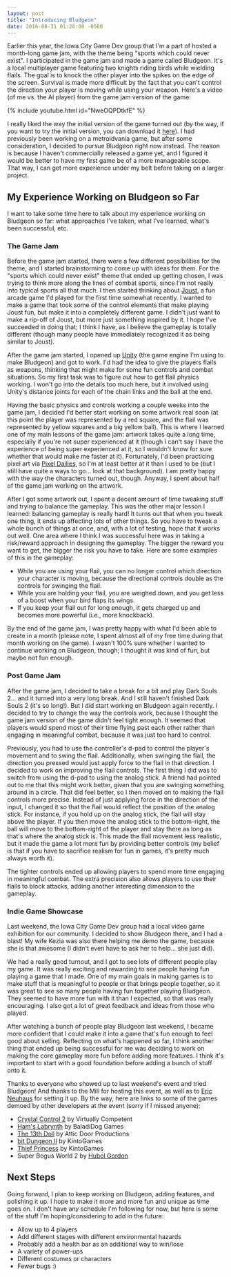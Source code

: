 ```yaml
---
layout: post
title: "Introducing Bludgeon"
date: 2016-08-31 01:28:00 -0500
---
```


Earlier this year, the Iowa City Game Dev group that I'm a part of hosted a month-long game jam, with the theme being "sports which could never exist". I participated in the game jam and made a game called Bludgeon. It's a local multiplayer game featuring two knights riding birds while wielding flails. The goal is to knock the other player into the spikes on the edge of the screen. Survival is made more difficult by the fact that you can't control the direction your player is moving while using your weapon. Here's a video (of me vs. the AI player) from the game jam version of the game:

{% include youtube.html id="NweOQPDtkfE" %}

I really liked the way the initial version of the game turned out (by the way, if you want to try the initial version, you can download it [here](https://ccecil.itch.io/bludgeon-game-jam)). I had previously been working on a metroidvania game, but after some consideration, I decided to pursue Bludgeon right now instead. The reason is because I haven't commercially released a game yet, and I figured it would be better to have my first game be of a more manageable scope. That way, I can get more experience under my belt before taking on a larger project.

## My Experience Working on Bludgeon so Far

I want to take some time here to talk about my experience working on Bludgeon so far: what approaches I've taken, what I've learned, what's been successful, etc.

### The Game Jam

Before the game jam started, there were a few different possibilities for the theme, and I started brainstorming to come up with ideas for them. For the "sports which could never exist" theme that ended up getting chosen, I was trying to think more along the lines of combat sports, since I'm not really into typical sports all that much. I then started thinking about [Joust](https://en.wikipedia.org/wiki/Joust_(video_game)), a fun arcade game I'd played for the first time somewhat recently. I wanted to make a game that took some of the control elements that make playing Joust fun, but make it into a completely different game. I didn't just want to make a rip-off of Joust, but more just something inspired by it. I hope I've succeeded in doing that; I think I have, as I believe the gameplay is totally different (though many people have immediately recognized it as being similar to Joust).

After the game jam started, I opened up [Unity](https://unity3d.com/) (the game engine I'm using to make Bludgeon) and got to work. I'd had the idea to give the players flails as weapons, thinking that might make for some fun controls and combat situations. So my first task was to figure out how to get flail physics working. I won't go into the details too much here, but it involved using Unity's distance joints for each of the chain links and the ball at the end.

Having the basic physics and controls working a couple weeks into the game jam, I decided I'd better start working on some artwork real soon (at this point the player was represented by a red square, and the flail was represented by yellow squares and a big yellow ball). This is where I learned one of my main lessons of the game jam: artwork takes quite a long time, especially if you're not super experienced at it (though I can't say I have the experience of being super experienced at it, so I wouldn't know for sure whether that would make me faster at it). Fortunately, I'd been practicing pixel art via [Pixel Dailies](https://twitter.com/Pixel_Dailies), so I'm at least better at it than I used to be (but I still have quite a ways to go... look at that background). I am pretty happy with the way the characters turned out, though. Anyway, I spent about half of the game jam working on the artwork.

After I got some artwork out, I spent a decent amount of time tweaking stuff and trying to balance the gameplay. This was the other major lesson I learned: balancing gameplay is really hard! It turns out that when you tweak one thing, it ends up affecting lots of other things. So you have to tweak a whole bunch of things at once, and, with a lot of testing, hope that it works out well. One area where I think I was successful here was in taking a risk/reward approach in designing the gameplay. The bigger the reward you want to get, the bigger the risk you have to take. Here are some examples of this in the gameplay:

- While you are using your flail, you can no longer control which direction your character is moving, because the directional controls double as the controls for swinging the flail.
- While you are holding your flail, you are weighed down, and you get less of a boost when your bird flaps its wings.
- If you keep your flail out for long enough, it gets charged up and becomes more powerful (i.e., more knockback).

By the end of the game jam, I was pretty happy with what I'd been able to create in a month (please note, I spent almost all of my free time during that month working on the game). I wasn't 100% sure whether I wanted to continue working on Bludgeon, though; I thought it was kind of fun, but maybe not fun enough.

### Post Game Jam

After the game jam, I decided to take a break for a bit and play Dark Souls 2... and it turned into a very long break. And I still haven't finished Dark Souls 2 (it's so long!). But I did start working on Bludgeon again recently. I decided to try to change the way the controls work, because I thought the game jam version of the game didn't feel tight enough. It seemed that players would spend most of their time flying past each other rather than engaging in meaningful combat, because it was just too hard to control.

Previously, you had to use the controller's d-pad to control the player's movement and to swing the flail. Additionally, when swinging the flail, the direction you pressed would just apply force to the flail in that direction. I decided to work on improving the flail controls. The first thing I did was to switch from using the d-pad to using the analog stick. A friend had pointed out to me that this might work better, given that you are swinging something around in a circle. That did feel better, so I then moved on to making the flail controls more precise. Instead of just applying force in the direction of the input, I changed it so that the flail would reflect the position of the analog stick. For instance, if you hold up on the analog stick, the flail will stay above the player. If you then move the analog stick to the bottom-right, the ball will move to the bottom-right of the player and stay there as long as that's where the analog stick is. This made the flail movement less realistic, but it made the game a lot more fun by providing better controls (my belief is that if you have to sacrifice realism for fun in games, it's pretty much always worth it).

The tighter controls ended up allowing players to spend more time engaging in meaningful combat. The extra precision also allows players to use their flails to block attacks, adding another interesting dimension to the gameplay.

### Indie Game Showcase

Last weekend, the Iowa City Game Dev group had a local video game exhibition for our community. I decided to show Bludgeon there, and I had a blast! My wife Kezia was also there helping me demo the game, because she is that awesome (I didn't even have to ask her to help... she just did).

We had a really good turnout, and I got to see lots of different people play my game. It was really exciting and rewarding to see people having fun playing a game that I made. One of my main goals in making games is to make stuff that is meaningful to people or that brings people together, so it was great to see so many people having fun together playing Bludgeon. They seemed to have more fun with it than I expected, so that was really encouraging. I also got a lot of great feedback and ideas from those who played.

After watching a bunch of people play Bludgeon last weekend, I became more confident that I could make it into a game that's fun enough to feel good about selling. Reflecting on what's happened so far, I think another thing that ended up being successful for me was deciding to work on making the core gameplay more fun before adding more features. I think it's important to start with a good foundation before adding a bunch of stuff onto it.

Thanks to everyone who showed up to last weekend's event and tried Bludgeon! And thanks to the Mill for hosting this event, as well as to [Eric Neuhaus](http://ericneuhaus.net/) for setting it up. By the way, here are links to some of the games demoed by other developers at the event (sorry if I missed anyone):

- [Crystal Control 2](http://store.steampowered.com/app/499580/) by Virtually Competent
- [Ham's Labrynth](http://www.hamslabyrinth.com/) by BaladiDog Games
- [The 13th Doll](http://www.t7g3.com/) by Attic Door Productions
- [bit Dungeon II](http://store.steampowered.com/app/331440/) by KintoGames
- [Thief Princess](https://play.google.com/store/apps/details?id=com.KintoGames.ThiefPrincess&hl=en) by KintoGames
- Super Bogus World 2 by [Hubol Gordon](http://www.hubolhubolhubol.com/)

## Next Steps

Going forward, I plan to keep working on Bludgeon, adding features, and polishing it up. I hope to make it more and more fun and unique as time goes on. I don't have any schedule I'm following for now, but here is some of the stuff I'm hoping/considering to add in the future:

- Allow up to 4 players
- Add different stages with different environmental hazards
- Probably add a health bar as an additional way to win/lose
- A variety of power-ups
- Different costumes or characters
- Fewer bugs :)
